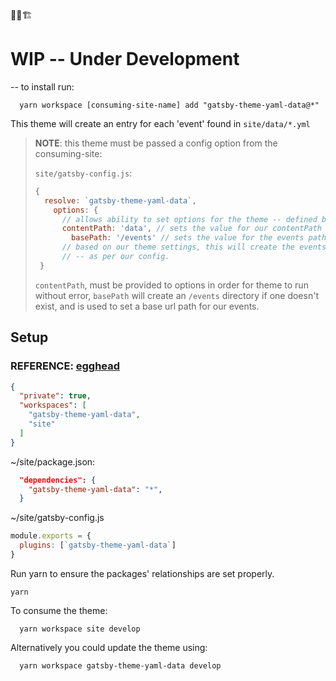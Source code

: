 🚨🚧🏗

# WIP -- Under Development

-- to install run:

```shell
  yarn workspace [consuming-site-name] add "gatsby-theme-yaml-data@*"
```

This theme will create an entry for each 'event' found in `site/data/*.yml`

> **NOTE**:  this theme must be passed a config option from the consuming-site:
>
> `site/gatsby-config.js`:
>
> ```js
> {
>   resolve: `gatsby-theme-yaml-data`,
>     options: {
>       // allows ability to set options for the theme -- defined by the theme
>       contentPath: 'data', // sets the value for our contentPath
>         basePath: '/events' // sets the value for the events path
>       // based on our theme settings, this will create the events folder if it does not exist,
>       // -- as per our config.
>  }
> ```
>
> `contentPath`, must be provided to options in order for theme to run without error, `basePath` will create an `/events` directory if one doesn't exist, and is used to set a base url path for our events.


## Setup

### REFERENCE: [egghead](https://egghead.io/lessons/vue-js-introduction-to-mdx?pl=building-websites-with-mdx-and-gatsby-161e9529)

```json
{
  "private": true,
  "workspaces": [
    "gatsby-theme-yaml-data",
    "site"
  ]
}

```

~/site/package.json:
```json
  "dependencies": {
    "gatsby-theme-yaml-data": "*",
  }
```

~/site/gatsby-config.js

```js
module.exports = {
  plugins: [`gatsby-theme-yaml-data`]
}
```

Run yarn to ensure the packages' relationships are set properly.
```shell
yarn
```

To consume the theme:
```shell
  yarn workspace site develop
```

Alternatively you could update the theme using:
```shell
  yarn workspace gatsby-theme-yaml-data develop
```
